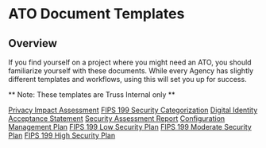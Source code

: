 # ATO Document Templates

## Overview

If you find yourself on a project where you might need an ATO, you should familiarize yourself with these documents. While every Agency has slightly different templates and workflows, using this will set you up for success.

\*\* Note: These templates are Truss Internal only \*\*

[Privacy Impact Assessment](https://docs.google.com/document/d/1t3dJaYlDIqCzrEkcoZ5m_vx8_VMYGqerAPe21wvlT6M)
[FIPS 199 Security Categorization](https://docs.google.com/document/d/1bSHh98MrcFfgrZmop_j3iy0r20qJ7Fs2gzydiHgsXvs)
[Digital Identity Acceptance Statement](https://docs.google.com/document/d/1bSHh98MrcFfgrZmop_j3iy0r20qJ7Fs2gzydiHgsXvs)
[Security Assessment Report](https://docs.google.com/document/d/1h7dysiQcNucYA36LR_Y8PXW9b_vSnEt2xAIa8SFsaVI)
[Configuration Management Plan](https://docs.google.com/document/d/1_2ulSb7HDtXb7VO9hdj9uNc2I504Q7u7COuI7WJ1d5g/edit#heading=h.vsj6n8rxqdv6)
[FIPS 199 Low Security Plan](https://docs.google.com/document/d/17C_4A2yPdr64usZnN1UhnAwJCu7TftsB)
[FIPS 199 Moderate Security Plan](https://docs.google.com/document/d/1kAYnPofvxntBhwhKu-P03mr1d3Na3OX6)
[FIPS 199 High Security Plan](https://docs.google.com/document/d/1_UjOiMjk1-lLtxWBBMMdzpaS3TIOAzwg)
